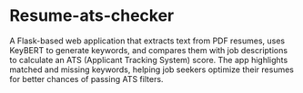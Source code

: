 # Resume-ats-checker
A Flask-based web application that extracts text from PDF resumes, uses KeyBERT to generate keywords, and compares them with job descriptions to calculate an ATS (Applicant Tracking System) score. The app highlights matched and missing keywords, helping job seekers optimize their resumes for better chances of passing ATS filters.
